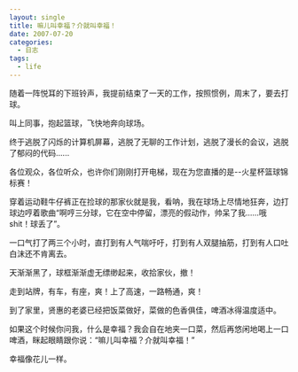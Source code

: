 ```yaml
---
layout: single
title: 嘛儿叫幸福？介就叫幸福！
date: 2007-07-20
categories:
  - 日志
tags:
  - life
---
```


随着一阵悦耳的下班铃声，我提前结束了一天的工作，按照惯例，周末了，要去打球。

叫上同事，抱起篮球，飞快地奔向球场。

终于逃脱了闪烁的计算机屏幕，逃脱了无聊的工作计划，逃脱了漫长的会议，逃脱了郁闷的代码......

各位观众，各位听众，也许你们刚刚打开电梯，现在为您直播的是--火星杯篮球锦标赛！

穿着运动鞋牛仔裤正在捡球的那家伙就是我，看呐，我在球场上尽情地狂奔，边打球边哼着歌曲“啊哼三分球，它在空中停留，漂亮的假动作，帅呆了我......哦 shit！球丢了”。

一口气打了两三个小时，直打到有人气喘吁吁，打到有人双腿抽筋，打到有人口吐白沫还不肯离去。

天渐渐黑了，球框渐渐虚无缥缈起来，收拾家伙，撤！

走到站牌，有车，有座，爽！上了高速，一路畅通，爽！

到了家里，贤惠的老婆已经把饭菜做好，菜做的色香俱佳，啤酒冰得温度适中。

如果这个时候你问我，什么是幸福？我会自在地夹一口菜，然后再悠闲地喝上一口啤酒，眯起眼睛跟你说：“嘛儿叫幸福？介就叫幸福！”

幸福像花儿一样。
